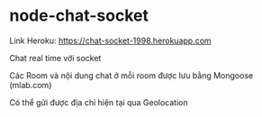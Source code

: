 # node-chat-socket
Link Heroku: https://chat-socket-1998.herokuapp.com

Chat real time với socket

Các Room và nội dung chat ở mỗi room được lưu bằng Mongoose (mlab.com)

Có thể gửi được địa chỉ hiện tại qua Geolocation
